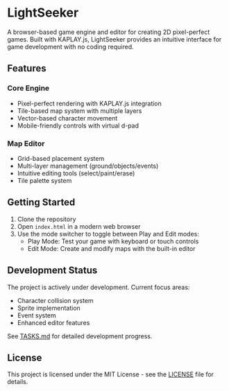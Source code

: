 # LightSeeker

A browser-based game engine and editor for creating 2D pixel-perfect games. Built with KAPLAY.js, LightSeeker provides an intuitive interface for game development with no coding required.

## Features

### Core Engine
- Pixel-perfect rendering with KAPLAY.js integration
- Tile-based map system with multiple layers
- Vector-based character movement
- Mobile-friendly controls with virtual d-pad

### Map Editor
- Grid-based placement system
- Multi-layer management (ground/objects/events)
- Intuitive editing tools (select/paint/erase)
- Tile palette system

## Getting Started

1. Clone the repository
2. Open `index.html` in a modern web browser
3. Use the mode switcher to toggle between Play and Edit modes:
   - Play Mode: Test your game with keyboard or touch controls
   - Edit Mode: Create and modify maps with the built-in editor

## Development Status

The project is actively under development. Current focus areas:
- Character collision system
- Sprite implementation
- Event system
- Enhanced editor features

See [TASKS.md](TASKS.md) for detailed development progress.

## License

This project is licensed under the MIT License - see the [LICENSE](LICENSE) file for details.
